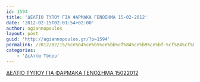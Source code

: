 ```yaml
---
id: 1594
title: 'ΔΕΛΤΙΟ ΤΥΠΟΥ ΓΙΑ ΦΑΡΜΑΚΑ ΓΕΝΟΣΗΜΑ 15-02-2012'
date: '2012-02-15T02:01:54+02:00'
author: agiannopoulos
layout: post
guid: 'http://agiannopoulos.gr/?p=1594'
permalink: /2012/02/15/%ce%b4%ce%b5%ce%bb%cf%84%ce%b9%ce%bf-%cf%84%cf%85%cf%80%ce%bf%cf%85-%ce%b3%ce%b9%ce%b1-%cf%86%ce%b1%cf%81%ce%bc%ce%b1%ce%ba%ce%b1-%ce%b3%ce%b5%ce%bd%ce%bf%cf%83%ce%b7%ce%bc%ce%b1-15-02-2012/
categories:
    - 'Δελτία Τύπου'
---
```


[ΔΕΛΤΙΟ ΤΥΠΟΥ ΓΙΑ ΦΑΡΜΑΚΑ ΓΕΝΟΣΗΜΑ 15022012](http://localhost:8000/wp-content/uploads/2012/04/ceb4ceb5cebbcf84ceb9cebf-cf84cf85cf80cebfcf85-ceb3ceb9ceb1-cf86ceb1cf81cebcceb1cebaceb1-ceb3ceb5cebdcebfcf83ceb7cebcceb1-15022012.doc)
